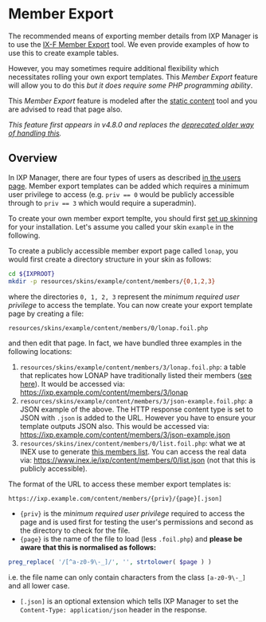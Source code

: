 # Member Export

The recommended means of exporting member details from IXP Manager is to use the [IX-F Member Export](ixf-export.md) tool. We even provide examples of how to use this to create example tables.

However, you may sometimes require additional flexibility which necessitates rolling your own export templates. This *Member Export* feature will allow you to do this *but it does require some PHP programming ability*.

This *Member Export* feature is modeled after the [static content](static-content.md) tool and you are advised to read that page also.

*This feature first appears in v4.8.0 and replaces the [deprecated older way of handling this](https://github.com/inex/IXP-Manager/wiki/Exporting-Member-Details).*

## Overview

In IXP Manager, there are four types of users as described [in the users page](../usage/users.md). Member export templates can be added which requires a minimum user privilege to access (e.g. `priv == 0` would be publicly accessible through to `priv == 3` which would require a superadmin).

To create your own member export templte, you should first [set up skinning](skinning.md) for your installation. Let's assume you called your skin `example` in the following.

To create a publicly accessible member export page called `lonap`, you would first create a directory structure in your skin as follows:

```sh
cd ${IXPROOT}
mkdir -p resources/skins/example/content/members/{0,1,2,3}
```

where the directories `0, 1, 2, 3` represent the *minimum required user privilege* to access the template. You can now create your export template page by creating a file:

```sh
resources/skins/example/content/members/0/lonap.foil.php
```

and then edit that page. In fact, we have bundled three examples in the following locations:

1. `resources/skins/example/content/members/3/lonap.foil.php`: a table that replicates how LONAP have traditionally listed their members ([see here](https://www.lonap.net/members.shtml)). It would be accessed via: https://ixp.example.com/content/members/3/lonap
1. `resources/skins/example/content/members/3/json-example.foil.php`: a JSON example of the above. The HTTP response content type is set to JSON with `.json` is added to the URL. However you have to ensure your template outputs JSON also. This would be accessed via: https://ixp.example.com/content/members/3/json-example.json
1. `resources/skins/inex/content/members/0/list.foil.php`: what we at INEX use to generate [this members list](https://www.inex.ie/about-us/inex-members/). You can access the real data via: https://www.inex.ie/ixp/content/members/0/list.json (not that this is publicly accessible).

The format of the URL to access these member export templates is:

```
https://ixp.example.com/content/members/{priv}/{page}[.json]
```

* `{priv}` is the *minimum required user privilege* required to access the page and is used first for testing the user's permissions and second as the directory to check for the file.
* `{page}` is the name of the file to load (less `.foil.php`) and **please be aware that this is normalised as follows:**
```php
preg_replace( '/[^a-z0-9\-_]/', '', strtolower( $page ) )
```
i.e. the file name can only contain characters from the class `[a-z0-9\-_]` and all lower case.
* `[.json]` is an optional extension which tells IXP Manager to set the `Content-Type: application/json` header in the response.
